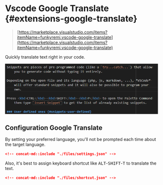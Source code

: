 # Vscode Google Translate {#extensions-google-translate}

> [https://marketplace.visualstudio.com/items?itemName=funkyremi.vscode-google-translate](https://marketplace.visualstudio.com/items?itemName=funkyremi.vscode-google-translate)

Quickly translate text right in your code.

![Translate](./images/translate.gif)

## Configuration Google Translate

By setting your preferred language, you'll not be prompted each time about the target language.

```json
<!-- concat-md::include "./files/settings.json" -->
```

Also, it's best to assign keyboard shortcut like <kbd>ALT</kbd>-<kbd>SHIFT</kbd>-<kbd>T</kbd> to translate the text.

```json
<!-- concat-md::include "./files/shortcut.json" -->
```
